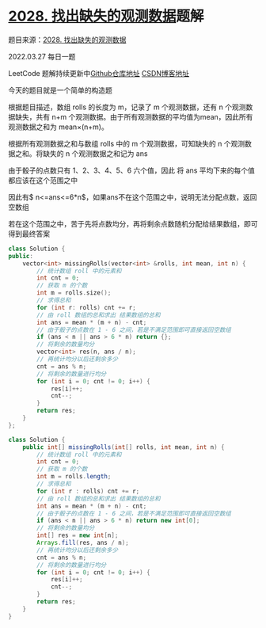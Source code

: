 # [2028. 找出缺失的观测数据](https://leetcode-cn.com/problems/find-missing-observations/)题解

题目来源：[2028. 找出缺失的观测数据](https://leetcode-cn.com/problems/find-missing-observations/)

2022.03.27 每日一题

LeetCode 题解持续更新中[Github仓库地址](https://github.com/SleepingXiaoming/LeetCode-Problem-Solution.git) [CSDN博客地址](https://blog.csdn.net/qq_46176960/category_11617162.html)



今天的题目就是一个简单的构造题

根据题目描述，数组 rolls 的长度为 m，记录了 m 个观测数据，还有 n 个观测数据缺失，共有 n+m 个观测数据。由于所有观测数据的平均值为mean，因此所有观测数据之和为 mean×(n+m)。

根据所有观测数据之和与数组 rolls 中的 m 个观测数据，可知缺失的 n 个观测数据之和。将缺失的 n 个观测数据之和记为 ans

由于骰子的点数只有 1、2、3、4、5、6 六个值，因此 将 ans 平均下来的每个值都应该在这个范围之中

因此有$ n<=ans<=6*n$，如果ans不在这个范围之中，说明无法分配点数，返回空数组

若在这个范围之中，苦于先将点数均分，再将剩余点数随机分配给结果数组，即可得到最终答案

```C++ [ ]
class Solution {
public:
    vector<int> missingRolls(vector<int> &rolls, int mean, int n) {
        // 统计数组 roll 中的元素和
        int cnt = 0;
        // 获取 m 的个数
        int m = rolls.size();
        // 求得总和
        for (int r: rolls) cnt += r;
        // 由 roll 数组的总和求出 结果数组的总和
        int ans = mean * (m + n) - cnt;
        // 由于骰子的点数在 1 - 6 之间，若是不满足范围即可直接返回空数组
        if (ans < n || ans > 6 * n) return {};
        // 将剩余的数量均分
        vector<int> res(n, ans / n);
        // 再统计均分以后还剩余多少
        cnt = ans % n;
        // 将剩余的数量进行均分
        for (int i = 0; cnt != 0; i++) {
            res[i]++;
            cnt--;
        }
        return res;
    }
};
```

```Java [ ]
class Solution {
    public int[] missingRolls(int[] rolls, int mean, int n) {
        // 统计数组 roll 中的元素和
        int cnt = 0;
        // 获取 m 的个数
        int m = rolls.length;
        // 求得总和
        for (int r : rolls) cnt += r;
        // 由 roll 数组的总和求出 结果数组的总和
        int ans = mean * (m + n) - cnt;
        // 由于骰子的点数在 1 - 6 之间，若是不满足范围即可直接返回空数组
        if (ans < n || ans > 6 * n) return new int[0];
        // 将剩余的数量均分
        int[] res = new int[n];
        Arrays.fill(res, ans / n);
        // 再统计均分以后还剩余多少
        cnt = ans % n;
        // 将剩余的数量进行均分
        for (int i = 0; cnt != 0; i++) {
            res[i]++;
            cnt--;
        }
        return res;
    }
}
```

